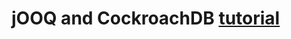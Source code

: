 # jOOQ and CockroachDB [tutorial](https://www.cockroachlabs.com/docs/stable/build-a-java-app-with-cockroachdb-jooq)

